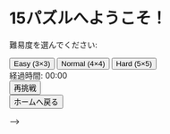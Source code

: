 <!--


<!DOCTYPE html>
<html lang="ja">
<head>
    <meta charset="UTF-8">
    <meta name="viewport" content="width=device-width, initial-scale=1.0, user-scalable=no">
    <title>15パズル</title>
    <style>
        body {
            display: flex;
            flex-direction: column;
            align-items: center;
            justify-content: center;
            height: 100vh;
            margin: 0;
            font-family: Arial, sans-serif;
        }
        .home-screen, .game-screen {
            display: none;
        }
        .visible {
            display: block;
        }
        .grid {
            display: grid;
            gap: 5px;
        }
        .tile {
            display: flex;
            justify-content: center;
            align-items: center;
            font-size: 2em;
            background-color: #4CAF50;
            color: white;
            cursor: pointer;
        }
        .empty {
            background-color: #ddd;
            cursor: default;
        }
        .timer {
            font-size: 1.5em;
            margin-bottom: 20px;
        }
        .control-btns {
            display: flex;
            flex-direction: column;
            align-items: center;
            gap: 10px;
            margin-top: 10px;
        }
        .control-btns button, .home-screen button {
            padding: 10px 20px;
            font-size: 1.2em;
            cursor: pointer;
            background-color: #2196F3;
            color: white;
            border: none;
            border-radius: 5px;
        }
        .retry-btn {
            display: none;
            margin-top: 20px;
        }
    </style>
</head>
<body>

<!-- ホーム画面 -->
<div class="home-screen visible" id="home-screen">
    <h1>15パズルへようこそ！</h1>
    <p>難易度を選んでください:</p>
    <button onclick="startGame(3)">Easy (3×3)</button>
    <button onclick="startGame(4)">Normal (4×4)</button>
    <button onclick="startGame(5)">Hard (5×5)</button>
</div>

<!-- ゲーム画面 -->
<div class="game-screen" id="game-screen">
    <div class="timer" id="timer">経過時間: 00:00</div>
    <div class="grid" id="puzzle">
        <!-- タイルをJavaScriptで動的に追加します -->
    </div>
    <button class="retry-btn" id="retry-btn" onclick="retry()">再挑戦</button>
    <div class="control-btns">
        <button onclick="goToHome()">ホームへ戻る</button>
    </div>
</div>

<script>
    const homeScreen = document.getElementById('home-screen');
    const gameScreen = document.getElementById('game-screen');
    const puzzle = document.getElementById('puzzle');
    const timerElement = document.getElementById('timer');
    const retryBtn = document.getElementById('retry-btn');
    let gridSize = 4;
    let tiles = [];
    let emptyTileIndex = gridSize * gridSize - 1;
    let startTime = null;
    let timerInterval = null;

    // ゲームを開始する関数
    function startGame(size) {
        gridSize = size;
        initializePuzzle();
        switchScreen('game');
    }

    // ホーム画面とゲーム画面を切り替える関数
    function switchScreen(screen) {
        if (screen === 'game') {
            homeScreen.classList.remove('visible');
            gameScreen.classList.add('visible');
        } else {
            gameScreen.classList.remove('visible');
            homeScreen.classList.add('visible');
        }
    }

    // ホーム画面へ戻る関数
    function goToHome() {
        resetTimer();
        switchScreen('home');
    }

    // 初期配置を設定する関数
    function initializePuzzle() {
        tiles = Array.from({ length: gridSize * gridSize - 1 }, (_, i) => i + 1).concat([null]);
        tiles = shuffle(tiles);
        renderPuzzle();
        resetTimer();
        retryBtn.style.display = 'none'; 
    }

    // タイマーをリセットする関数
    function resetTimer() {
        clearInterval(timerInterval);
        startTime = null;
        timerElement.textContent = "経過時間: 00:00";
    }

    // タイマーをスタートする関数
    function startTimer() {
        startTime = Date.now();
        timerInterval = setInterval(() => {
            const elapsed = Date.now() - startTime;
            const minutes = Math.floor(elapsed / 60000);
            const seconds = Math.floor((elapsed % 60000) / 1000);
            timerElement.textContent = `経過時間: ${String(minutes).padStart(2, '0')}:${String(seconds).padStart(2, '0')}`;
        }, 1000);
    }

    // パズルを表示する関数
    function renderPuzzle() {
        puzzle.innerHTML = '';
        puzzle.style.gridTemplateColumns = `repeat(${gridSize}, 100px)`;
        puzzle.style.gridTemplateRows = `repeat(${gridSize}, 100px)`;
        tiles.forEach((tile, index) => {
            const tileDiv = document.createElement('div');
            tileDiv.classList.add('tile');
            if (tile === null) {
                tileDiv.classList.add('empty');
            } else {
                tileDiv.textContent = tile;
                tileDiv.addEventListener('click', () => tryMoveTile(index));
            }
            puzzle.appendChild(tileDiv);
        });
    }

    // タイルをシャッフルする関数
    function shuffle(array) {
        for (let i = array.length - 1; i > 0; i--) {
            const j = Math.floor(Math.random() * (i + 1));
            [array[i], array[j]] = [array[j], array[i]];
        }
        return array;
    }

    // タイルを移動するか試みる関数
    function tryMoveTile(index) {
        if (!startTime) startTimer();
        const row = Math.floor(index / gridSize);
        const col = index % gridSize;

        if (row > 0 && tiles[index - gridSize] === null) {
            moveTile(index, index - gridSize);
        } else if (row < gridSize - 1 && tiles[index + gridSize] === null) {
            moveTile(index, index + gridSize);
        } else if (col > 0 && tiles[index - 1] === null) {
            moveTile(index, index - 1);
        } else if (col < gridSize - 1 && tiles[index + 1] === null) {
            moveTile(index, index + 1);
        }
    }

    // タイルを実際に移動する関数
    function moveTile(fromIndex, toIndex) {
        [tiles[fromIndex], tiles[toIndex]] = [tiles[toIndex], tiles[fromIndex]];
        emptyTileIndex = fromIndex;
        renderPuzzle();
        checkWin();
    }

    // 勝利条件を確認する関数
    function checkWin() {
        const isComplete = tiles.slice(0, -1).every((tile, index) => tile === index + 1);
        if (isComplete) {
            clearInterval(timerInterval);
            alert(`おめでとうございます！${gridSize}×${gridSize}パズルをクリアしました！\nクリアタイム: ${timerElement.textContent.replace('経過時間: ', '')}`);
            retryBtn.style.display = 'block';
        }
    }

    // 再挑戦ボタンを押したときの関数
    function retry() {
        initializePuzzle();
    }
</script>

</body>
</html>



-->
